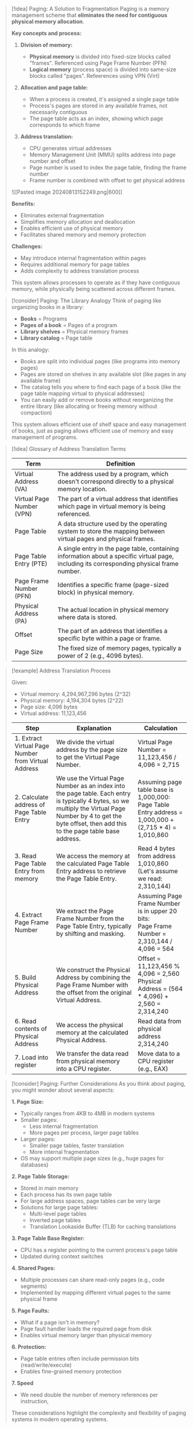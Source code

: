 > [!idea] Paging: A Solution to Fragmentation
> Paging is a memory management scheme that **eliminates the need for contiguous physical memory allocation**.
> 
> **Key concepts and process:**
> 1. **Division of memory:**
>    - **Physical memory** is divided into fixed-size blocks called "frames". Referenced using Page Frame Number (PFN)
>    - **Logical memory** (process space) is divided into same-size blocks called "pages". Refeerences using VPN (Virt)
> 
> 2. **Allocation and page table:**
>    - When a process is created, it's assigned a single page table
>    - Process's pages are stored in any available frames, not necessarily contiguous
>    - The page table acts as an index, showing which page corresponds to which frame 
> 
> 3. **Address translation:**
>    - CPU generates virtual addresses
>    - Memory Management Unit (MMU) splits address into page number and offset
>    - Page number is used to index the page table, finding the frame number
>    - Frame number is combined with offset to get physical address
> 
> ![[Pasted image 20240813152249.png|600]]
> 
> **Benefits:**
> - Eliminates external fragmentation
> - Simplifies memory allocation and deallocation
> - Enables efficient use of physical memory
> - Facilitates shared memory and memory protection
> 
> **Challenges:**
> - May introduce internal fragmentation within pages
> - Requires additional memory for page tables
> - Adds complexity to address translation process
> 
> This system allows processes to operate as if they have contiguous memory, while physically being scattered across different frames.

> [!consider] Paging: The Library Analogy
> Think of paging like organizing books in a library:
> 
> - **Books** = Programs
> - **Pages of a book** = Pages of a program
> - **Library shelves** = Physical memory frames
> - **Library catalog** = Page table
> 
> In this analogy:
> - Books are split into individual pages (like programs into memory pages)
> - Pages are stored on shelves in any available slot (like pages in any available frame)
> - The catalog tells you where to find each page of a book (like the page table mapping virtual to physical addresses)
> - You can easily add or remove books without reorganizing the entire library (like allocating or freeing memory without compaction)
> 
> This system allows efficient use of shelf space and easy management of books, just as paging allows efficient use of memory and easy management of programs.

> [!idea] Glossary of Address Translation Terms
> 
> | Term | Definition |
> |------|------------|
> | Virtual Address (VA) | The address used by a program, which doesn't correspond directly to a physical memory location. |
> | Virtual Page Number (VPN) | The part of a virtual address that identifies which page in virtual memory is being referenced. |
> | Page Table | A data structure used by the operating system to store the mapping between virtual pages and physical frames. |
> | Page Table Entry (PTE) | A single entry in the page table, containing information about a specific virtual page, including its corresponding physical frame number. |
> | Page Frame Number (PFN) | Identifies a specific frame (page-sized block) in physical memory. |
> | Physical Address (PA) | The actual location in physical memory where data is stored. |
> | Offset | The part of an address that identifies a specific byte within a page or frame. |
> | Page Size | The fixed size of memory pages, typically a power of 2 (e.g., 4096 bytes). |


> [!example] Address Translation Process
> 
> Given:
> - Virtual memory: 4,294,967,296 bytes (2^32)
> - Physical memory: 4,194,304 bytes (2^22)
> - Page size: 4,096 bytes
> - Virtual address: 11,123,456
> 
> | Step | Explanation | Calculation |
> |------|-------------|-------------|
> | 1. Extract Virtual Page Number from Virtual Address | We divide the virtual address by the page size to get the Virtual Page Number. | Virtual Page Number = 11,123,456 / 4,096 = 2,715 |
> | 2. Calculate address of Page Table Entry | We use the Virtual Page Number as an index into the page table. Each entry is typically 4 bytes, so we multiply the Virtual Page Number by 4 to get the byte offset, then add this to the page table base address. | Assuming page table base is 1,000,000:<br>Page Table Entry address = 1,000,000 + (2,715 * 4) = 1,010,860 |
> | 3. Read Page Table Entry from memory | We access the memory at the calculated Page Table Entry address to retrieve the Page Table Entry. | Read 4 bytes from address 1,010,860<br>(Let's assume we read: 2,310,144) |
> | 4. Extract Page Frame Number | We extract the Page Frame Number from the Page Table Entry, typically by shifting and masking. | Assuming Page Frame Number is in upper 20 bits:<br>Page Frame Number = 2,310,144 / 4,096 = 564 |
> | 5. Build Physical Address | We construct the Physical Address by combining the Page Frame Number with the offset from the original Virtual Address. | Offset = 11,123,456 % 4,096 = 2,560<br>Physical Address = (564 * 4,096) + 2,560 = 2,314,240 |
> | 6. Read contents of Physical Address | We access the physical memory at the calculated Physical Address. | Read data from physical address 2,314,240 |
> | 7. Load into register | We transfer the data read from physical memory into a CPU register. | Move data to a CPU register (e.g., EAX) |

> [!consider] Paging: Further Considerations
> As you think about paging, you might wonder about several aspects:
> 
> **1. Page Size:**
> - Typically ranges from 4KB to 4MB in modern systems
> - Smaller pages:
>   - Less internal fragmentation
>   - More pages per process, larger page tables
> - Larger pages:
>   - Smaller page tables, faster translation
>   - More internal fragmentation
> - OS may support multiple page sizes (e.g., huge pages for databases)
> 
> **2. Page Table Storage:**
> - Stored in main memory
> - Each process has its own page table
> - For large address spaces, page tables can be very large
> - Solutions for large page tables:
>   - Multi-level page tables
>   - Inverted page tables
>   - Translation Lookaside Buffer (TLB) for caching translations
> 
> **3. Page Table Base Register:**
> - CPU has a register pointing to the current process's page table
> - Updated during context switches
> 
> **4. Shared Pages:**
> - Multiple processes can share read-only pages (e.g., code segments)
> - Implemented by mapping different virtual pages to the same physical frame
> 
> **5. Page Faults:**
> - What if a page isn't in memory?
> - Page fault handler loads the required page from disk
> - Enables virtual memory larger than physical memory
> 
> **6. Protection:**
> - Page table entries often include permission bits (read/write/execute)
> - Enables fine-grained memory protection
> 
> **7. Speed**
> - We need double the number of memory references per instruction,
> 
> These considerations highlight the complexity and flexibility of paging systems in modern operating systems.

